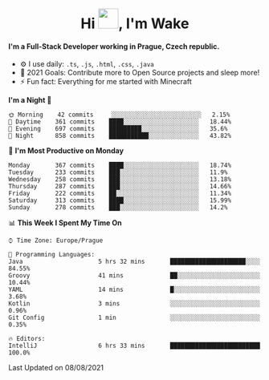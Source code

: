 <h1 align="center">Hi <img src="https://raw.githubusercontent.com/MrWakeCZ/MrWakeCZ/master/Hi.gif" width="40px" />, I'm Wake</h1>

#### I'm a Full-Stack Developer working in Prague, Czech republic.
- ⚙️ I use daily: `.ts`, `.js`, `.html`, `.css`, `.java`
- 🥅 2021 Goals: Contribute more to Open Source projects and sleep more!
- ⚡ Fun fact: Everything for me started with Minecraft

<!--START_SECTION:waka-->
**I'm a Night 🦉** 

```text
🌞 Morning    42 commits     ░░░░░░░░░░░░░░░░░░░░░░░░░   2.15% 
🌆 Daytime    361 commits    ████░░░░░░░░░░░░░░░░░░░░░   18.44% 
🌃 Evening    697 commits    █████████░░░░░░░░░░░░░░░░   35.6% 
🌙 Night      858 commits    ███████████░░░░░░░░░░░░░░   43.82%

```
📅 **I'm Most Productive on Monday** 

```text
Monday       367 commits    ████░░░░░░░░░░░░░░░░░░░░░   18.74% 
Tuesday      233 commits    ███░░░░░░░░░░░░░░░░░░░░░░   11.9% 
Wednesday    258 commits    ███░░░░░░░░░░░░░░░░░░░░░░   13.18% 
Thursday     287 commits    ███░░░░░░░░░░░░░░░░░░░░░░   14.66% 
Friday       222 commits    ██░░░░░░░░░░░░░░░░░░░░░░░   11.34% 
Saturday     313 commits    ████░░░░░░░░░░░░░░░░░░░░░   15.99% 
Sunday       278 commits    ███░░░░░░░░░░░░░░░░░░░░░░   14.2%

```


📊 **This Week I Spent My Time On** 

```text
⌚︎ Time Zone: Europe/Prague

💬 Programming Languages: 
Java                     5 hrs 32 mins       █████████████████████░░░░   84.55% 
Groovy                   41 mins             ██░░░░░░░░░░░░░░░░░░░░░░░   10.44% 
YAML                     14 mins             █░░░░░░░░░░░░░░░░░░░░░░░░   3.68% 
Kotlin                   3 mins              ░░░░░░░░░░░░░░░░░░░░░░░░░   0.96% 
Git Config               1 min               ░░░░░░░░░░░░░░░░░░░░░░░░░   0.35%

🔥 Editors: 
IntelliJ                 6 hrs 33 mins       █████████████████████████   100.0%

```


 Last Updated on 08/08/2021
<!--END_SECTION:waka-->
